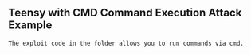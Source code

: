 ## Teensy with CMD Command Execution Attack Example

    The exploit code in the folder allows you to run commands via cmd.
